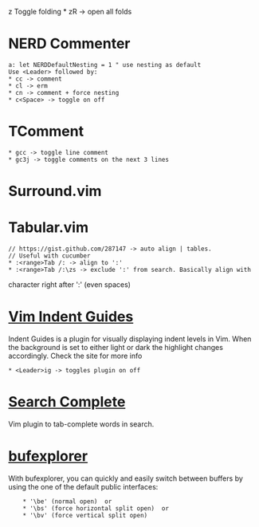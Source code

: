 z Toggle folding
    * zR -> open all folds
# NERD Commenter
    a: let NERDDefaultNesting = 1 " use nesting as default
    Use <Leader> followed by:
    * cc -> comment
    * cl -> erm
    * cn -> comment + force nesting
    * c<Space> -> toggle on off
# TComment
    * gcc -> toggle line comment
    * gc3j -> toggle comments on the next 3 lines
# Surround.vim
# Tabular.vim
    // https://gist.github.com/287147 -> auto align | tables.
    // Useful with cucumber
    * :<range>Tab /: -> align to ':'
    * :<range>Tab /:\zs -> exclude ':' from search. Basically align with
character right after ':' (even spaces)
# [ Vim Indent Guides ]( git://github.com/nathanaelkane/vim-indent-guides.git )
Indent Guides is a plugin for visually displaying indent levels in Vim.
When the background is set to either light or dark the highlight changes
accordingly. Check the site for more info

    * <Leader>ig -> toggles plugin on off

# [Search Complete](git://github.com/vim-scripts/SearchComplete.git)
Vim plugin to tab-complete words in search.
# [bufexplorer](git://github.com/vim-scripts/bufexplorer.zip.git)
With bufexplorer, you can quickly and easily switch between buffers by
using the one of the default public interfaces:

		* '\be' (normal open)  or
		* '\bs' (force horizontal split open)  or
		* '\bv' (force vertical split open)
